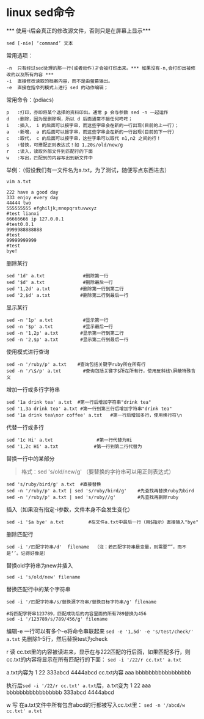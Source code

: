 # linux sed命令
*** 使用-i后会真正的修改源文件，否则只是在屏幕上显示***

`sed [-nie] ‘command’ 文本`

常用选项：
```
-n  只有经过sed处理的那一行(或者动作)才会被打印出来。*** 如果没有-n,会打印出被修改的以及所有内容 ***
-i  直接修改读取的档案内容，而不是由萤幕输出。
-e  直接在指令列模式上进行 sed 的动作编辑；
```
常用命令：(pdiacs)
```
p   ∶打印，亦即将某个选择的资料印出。通常 p 会与参数 sed -n 一起运作
d   ∶删除，因为是删除啊，所以 d 后面通常不接任何咚咚；
i   ∶插入， i 的后面可以接字串，而这些字串会在新的一行出现(目前的上一行)；
a   ∶新增， a 的后面可以接字串，而这些字串会在新的一行出现(目前的下一行)
c   ∶取代， c 的后面可以接字串，这些字串可以取代 n1,n2 之间的行！
s   ∶替换，可搭配正则表达式！如 1,20s/old/new/g
r   :读入，读取外部文件到匹配行的下面
w   :写出，匹配到的内容写出到新文件中
```
举例：（假设我们有一文件名为a.txt，为了测试，随便写点东西进去）

`vim a.txt`

```
222 have a good day
333 enjoy every day
44444 two
555555555 efghiljk;mnopqrstuvwxyz
#test lianxi
66666666 ip 127.0.0.1
#test0.0.1
9999988888888
#test
99999999999
#test
bye!
```


删除某行

```
sed '1d' a.txt              #删除第一行 
sed '$d' a.txt              #删除最后一行
sed '1,2d' a.txt           #删除第一行到第二行
sed '2,$d' a.txt           #删除第二行到最后一行
```

显示某行

```
sed -n '1p' a.txt           #显示第一行 
sed -n '$p' a.txt           #显示最后一行
sed -n '1,2p' a.txt        #显示第一行到第二行
sed -n '2,$p' a.txt        #显示第二行到最后一行
```

使用模式进行查询

```
sed -n '/ruby/p' a.txt    #查询包括关键字ruby所在所有行
sed -n '/\$/p' a.txt        #查询包括关键字$所在所有行，使用反斜线\屏蔽特殊含义
```

增加一行或多行字符串

```
sed '1a drink tea' a.txt  #第一行后增加字符串"drink tea"
sed '1,3a drink tea' a.txt #第一行到第三行后增加字符串"drink tea"
sed '1a drink tea\nor coffee' a.txt   #第一行后增加多行，使用换行符\n
```

代替一行或多行

```
sed '1c Hi' a.txt                #第一行代替为Hi
sed '1,2c Hi' a.txt             #第一行到第二行代替为
```

替换一行中的某部分

> 格式：sed 's/old/new/g'   （要替换的字符串可以用正则表达式）

```
sed 's/ruby/bird/g' a.txt  #直接替换
sed -n '/ruby/p' a.txt | sed 's/ruby/bird/g'    #先查找再替换ruby为bird
sed -n '/ruby/p' a.txt | sed 's/ruby//g'        #先查找再删除ruby
```

插入（如果没有指定-i参数，文件本身不会发生变化）
```
sed -i '$a bye' a.txt         #在文件a.txt中最后一行（用$指示）直接输入"bye"
```

删除匹配行

```
sed -i '/匹配字符串/d'  filename  （注：若匹配字符串是变量，则需要“”，而不是‘’。记得好像是）
```

替换old字符串为new并插入
```
sed -i 's/old/new' filename
```

替换匹配行中的某个字符串

```
sed -i '/匹配字符串/s/替换源字符串/替换目标字符串/g' filename

#将匹配字符串123789，匹配成功后的内容里面的所有789替换为456
sed -i '/123789/s/789/456/g' filename
```

编辑-e 一行可以有多个-e将命令串联起来
`sed -e '1,5d' -e 's/test/check/' a.txt`
先删除1-5行，然后替换test为check


r 读
cc.txt里的内容被读进来，显示在与222匹配的行后面，如果匹配多行，则cc.txt的内容将显示在所有匹配行的下面：
`sed -i '/22/r cc.txt' a.txt`

a.txt内容为
1
22
333abcd
4444abcd
cc.txt内容
aaa
bbbbbbbbbbbbbbbbb

执行后`sed -i '/22/r cc.txt' a.txt`后，a.txt变为
1
22
aaa
bbbbbbbbbbbbbbbbb
333abcd
4444abcd


w 写
在a.txt文件中所有包含abcd的行都被写入cc.txt里：
`sed -n '/abcd/w cc.txt' a.txt`

